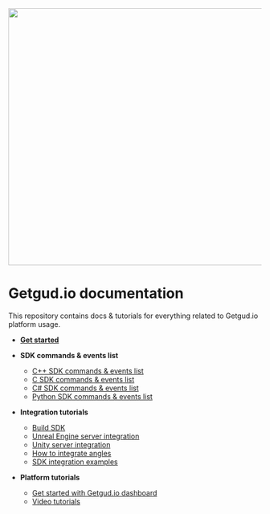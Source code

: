 <div align="center">
  <img style="width: 512px" src="https://getgud-public-content.s3.amazonaws.com/gg-cover.png">
</div>

# Getgud.io documentation

This repository contains docs & tutorials for everything related to Getgud.io platform usage.


- <b>[Get started](https://github.com/getgud-io/getgud-docs/blob/main/get-started.md)</b>
- <b>SDK commands & events list</b>
  * [C++ SDK commands & events list](https://github.com/getgud-io/getgud-docs/blob/main/sdk-commands.md)
  * [C SDK commands & events list](https://github.com/getgud-io/getgud-docs/blob/main/3-Extra/c-integration.md)
  * [C# SDK commands & events list](https://github.com/getgud-io/getgud-docs/blob/main/3-Extra/csharp-integration.md)
  * [Python SDK commands & events list](https://github.com/getgud-io/getgud-docs/blob/main/3-Extra/python-integration.md)

- <b>Integration tutorials</b>
  * [Build SDK](https://github.com/getgud-io/getgud-docs/blob/main/1-Integrations/cpp-build-instructions.md)
  * [Unreal Engine server integration](https://github.com/getgud-io/getgud-docs/blob/main/1-Integrations/Unreal%20Engine/unreal-engine-integration.md)
  * [Unity server integration](https://github.com/getgud-io/getgud-docs/blob/main/1-Integrations/Unity/unity-integration.md)
  * [How to integrate angles](https://github.com/getgud-io/getgud-docs/blob/main/1-Integrations/getgud-sdk-angles-tutorial.md)
  * [SDK integration examples](https://github.com/getgud-io/cpp-getgud-sdk-dev/tree/main/examples)
    
- <b>Platform tutorials</b>
  * [Get started with Getgud.io dashboard](https://github.com/getgud-io/getgud-docs/blob/main/2-Platform/get-started-with-dashboard.md)
  * [Video tutorials](https://www.youtube.com/playlist?list=PLMIGIFMfKUAv4AQHvnv4PzSvmd9dsYk0p)

